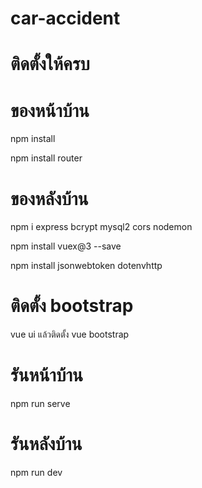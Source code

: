 # car-accident

# ติดตั้งให้ครบ

# ของหน้าบ้าน

npm install

npm install router

# ของหลังบ้าน

npm i express bcrypt mysql2 cors nodemon

npm install vuex@3 --save

npm install jsonwebtoken dotenvhttp

# ติดตั้ง bootstrap

vue ui
แล้วติดตั้ง vue bootstrap 

# รันหน้าบ้าน

npm run serve

# รันหลังบ้าน

npm run dev
